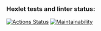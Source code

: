 ### Hexlet tests and linter status:
[![Actions Status](https://github.com/RIP-Peroni/java-project-61/workflows/hexlet-check/badge.svg)](https://github.com/RIP-Peroni/java-project-61/actions)
[![Maintainability](https://api.codeclimate.com/v1/badges/f9c388751304ef0f6b99/maintainability)](https://codeclimate.com/github/RIP-Peroni/java-project-61/maintainability)